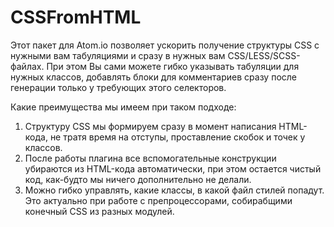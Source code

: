 # CSSFromHTML

Этот пакет для Atom.io позволяет ускорить получение структуры CSS с нужными вам табуляциями и сразу в нужных вам CSS/LESS/SCSS-файлах. При этом Вы сами можете гибко указывать табуляции для нужных классов, добавлять блоки для комментариев сразу после генерации только у требующих этого селекторов.

Какие преимущества мы имеем при таком подходе:

1. Структуру CSS мы формируем сразу в момент написания HTML-кода, не тратя время на отступы, проставление скобок и точек у классов.
2. После работы плагина все вспомогательные конструкции убираются из HTML-кода автоматически, при этом остается чистый код, как-будто мы ничего дополнительно не делали.
3. Можно гибко управлять, какие классы, в какой файл стилей попадут. Это актуально при работе с препроцессорами, собирабщими конечный CSS из разных модулей.
